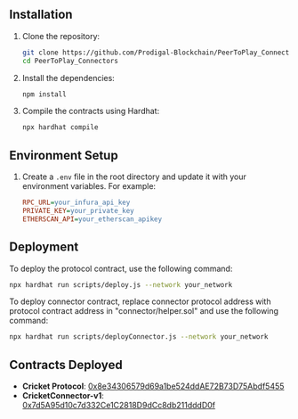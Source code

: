## Installation

1. Clone the repository:

   ```sh
   git clone https://github.com/Prodigal-Blockchain/PeerToPlay_Connectors.git
   cd PeerToPlay_Connectors
   ```

2. Install the dependencies:

   ```sh
   npm install
   ```

3. Compile the contracts using Hardhat:
   ```sh
   npx hardhat compile
   ```

## Environment Setup

1. Create a `.env` file in the root directory and update it with your environment variables. For example:

   ```ini
   RPC_URL=your_infura_api_key
   PRIVATE_KEY=your_private_key
   ETHERSCAN_API=your_etherscan_apikey
   ```

## Deployment

To deploy the protocol contract, use the following command:

```sh
npx hardhat run scripts/deploy.js --network your_network
```

To deploy connector contract, replace connector protocol address with protocol contract address in "connector/helper.sol" and use the following command:

```sh
npx hardhat run scripts/deployConnector.js --network your_network
```

## Contracts Deployed

- **Cricket Protocol**: [0x8e34306579d69a1be524ddAE72B73D75Abdf5455](https://sepolia.etherscan.io/address/0x8e34306579d69a1be524ddAE72B73D75Abdf5455)
- **CricketConnector-v1**: [0x7d5A95d10c7d332Ce1C2818D9dCc8db211dddD0f](https://sepolia.etherscan.io/address/0x7d5A95d10c7d332Ce1C2818D9dCc8db211dddD0f)
